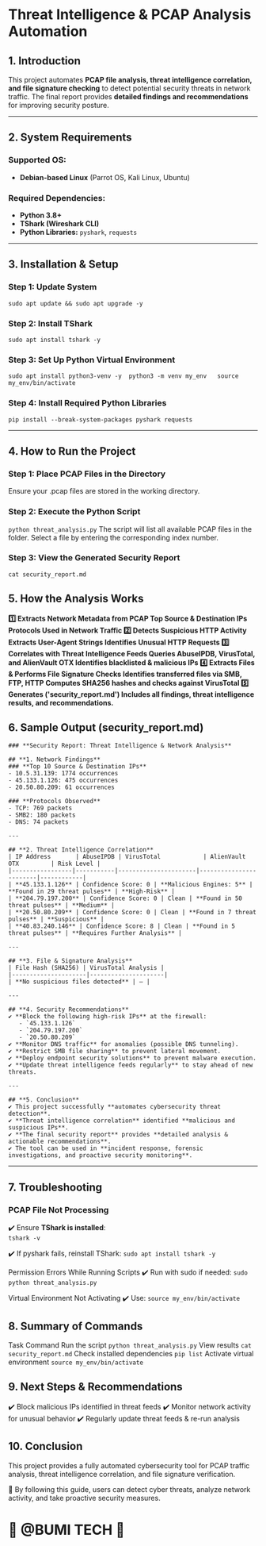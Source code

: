 # **Threat Intelligence & PCAP Analysis Automation**  

## **1. Introduction**  
This project automates **PCAP file analysis, threat intelligence correlation, and file signature checking** to detect potential security threats in network traffic. The final report provides **detailed findings and recommendations** for improving security posture.  

---

## **2. System Requirements**  
### **Supported OS:**  
- **Debian-based Linux** (Parrot OS, Kali Linux, Ubuntu)  

### **Required Dependencies:**  
- **Python 3.8+**  
- **TShark (Wireshark CLI)**  
- **Python Libraries:** `pyshark`, `requests`  

---

## **3. Installation & Setup**  

### **Step 1: Update System**  
``sudo apt update && sudo apt upgrade -y``

### **Step 2: Install TShark**
``sudo apt install tshark -y``

### **Step 3: Set Up Python Virtual Environment**
``sudo apt install python3-venv -y 
python3 -m venv my_env  
source my_env/bin/activate``
 
### **Step 4: Install Required Python Libraries**
``pip install --break-system-packages pyshark requests``

---

## **4. How to Run the Project**
### **Step 1: Place PCAP Files in the Directory**
Ensure your .pcap files are stored in the working directory.

### **Step 2: Execute the Python Script**
``python threat_analysis.py``
The script will list all available PCAP files in the folder.
Select a file by entering the corresponding index number.

### **Step 3: View the Generated Security Report**
``cat security_report.md``


## **5. How the Analysis Works**
**1️⃣ Extracts Network Metadata from PCAP
Top Source & Destination IPs
Protocols Used in Network Traffic
2️⃣ Detects Suspicious HTTP Activity
Extracts User-Agent Strings
Identifies Unusual HTTP Requests
3️⃣ Correlates with Threat Intelligence Feeds
Queries AbuseIPDB, VirusTotal, and AlienVault OTX
Identifies blacklisted & malicious IPs
4️⃣ Extracts Files & Performs File Signature Checks
Identifies transferred files via SMB, FTP, HTTP
Computes SHA256 hashes and checks against VirusTotal
5️⃣ Generates ('security_report.md')
Includes all findings, threat intelligence results, and recommendations.**


## **6. Sample Output (security_report.md)**
```
### **Security Report: Threat Intelligence & Network Analysis**  

## **1. Network Findings**  
### **Top 10 Source & Destination IPs**  
- 10.5.31.139: 1774 occurrences  
- 45.133.1.126: 475 occurrences  
- 20.50.80.209: 61 occurrences  

### **Protocols Observed**  
- TCP: 769 packets  
- SMB2: 180 packets  
- DNS: 74 packets  

---

## **2. Threat Intelligence Correlation**  
| IP Address       | AbuseIPDB | VirusTotal            | AlienVault OTX         | Risk Level |
|-----------------|-----------|----------------------|------------------------|------------|
| **45.133.1.126** | Confidence Score: 0 | **Malicious Engines: 5** | **Found in 29 threat pulses** | **High-Risk** |
| **204.79.197.200** | Confidence Score: 0 | Clean | **Found in 50 threat pulses** | **Medium** |
| **20.50.80.209** | Confidence Score: 0 | Clean | **Found in 7 threat pulses** | **Suspicious** |
| **40.83.240.146** | Confidence Score: 8 | Clean | **Found in 5 threat pulses** | **Requires Further Analysis** |

---

## **3. File & Signature Analysis**  
| File Hash (SHA256) | VirusTotal Analysis |  
|---------------------|---------------------|  
| **No suspicious files detected** | — |  

---

## **4. Security Recommendations**  
✔️ **Block the following high-risk IPs** at the firewall:  
   - `45.133.1.126`  
   - `204.79.197.200`  
   - `20.50.80.209`  
✔️ **Monitor DNS traffic** for anomalies (possible DNS tunneling).  
✔️ **Restrict SMB file sharing** to prevent lateral movement.  
✔️ **Deploy endpoint security solutions** to prevent malware execution.  
✔️ **Update threat intelligence feeds regularly** to stay ahead of new threats.  

---

## **5. Conclusion**  
✔️ This project successfully **automates cybersecurity threat detection**.  
✔️ **Threat intelligence correlation** identified **malicious and suspicious IPs**.  
✔️ **The final security report** provides **detailed analysis & actionable recommendations**.  
✔️ The tool can be used in **incident response, forensic investigations, and proactive security monitoring**.
```

---

## **7. Troubleshooting**  

### **PCAP File Not Processing**  
✔️ Ensure **TShark is installed**:  
``tshark -v``

✔️ If pyshark fails, reinstall TShark:
``sudo apt install tshark -y``

Permission Errors While Running Scripts
✔️ Run with sudo if needed:
``sudo python threat_analysis.py``

Virtual Environment Not Activating
✔️ Use:
``source my_env/bin/activate``


## **8. Summary of Commands**
Task	Command
Run the script	``python threat_analysis.py``
View results	``cat security_report.md``
Check installed dependencies	``pip list``
Activate virtual environment	``source my_env/bin/activate``


## **9. Next Steps & Recommendations**
✔️ Block malicious IPs identified in threat feeds
✔️ Monitor network activity for unusual behavior
✔️ Regularly update threat feeds & re-run analysis


## **10. Conclusion**
This project provides a fully automated cybersecurity tool for PCAP traffic analysis, threat intelligence correlation, and file signature verification.

🚀 By following this guide, users can detect cyber threats, analyze network activity, and take proactive security measures.

# **💯 @BUMI TECH 💯**
